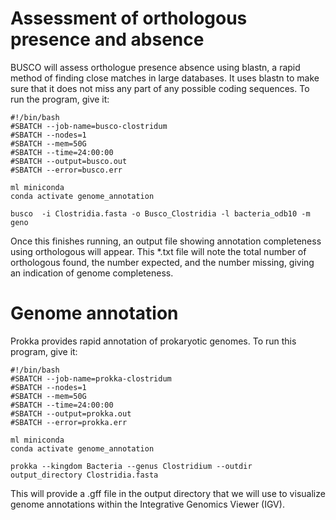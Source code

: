 # Assessment of orthologous presence and absence

BUSCO will assess orthologue presence absence using blastn, a rapid method of finding close matches in large databases. It uses blastn to make sure that it does not miss any part of any possible coding sequences. To run the program, give it: 

```
#!/bin/bash
#SBATCH --job-name=busco-clostridum
#SBATCH --nodes=1
#SBATCH --mem=50G
#SBATCH --time=24:00:00
#SBATCH --output=busco.out
#SBATCH --error=busco.err

ml miniconda 
conda activate genome_annotation

busco  -i Clostridia.fasta -o Busco_Clostridia -l bacteria_odb10 -m geno
```

Once this finishes running, an output file showing annotation completeness using orthologous will appear. This *.txt file will note the total number of orthologous found, the number expected, and the number missing, giving an indication of genome completeness. 

# Genome annotation 

Prokka provides rapid annotation of prokaryotic genomes. To run this program, give it: 

```
#!/bin/bash
#SBATCH --job-name=prokka-clostridum
#SBATCH --nodes=1
#SBATCH --mem=50G
#SBATCH --time=24:00:00
#SBATCH --output=prokka.out
#SBATCH --error=prokka.err

ml miniconda 
conda activate genome_annotation

prokka --kingdom Bacteria --genus Clostridium --outdir output_directory Clostridia.fasta
```

This will provide a .gff file in the output directory that we will use to visualize genome annotations within the Integrative Genomics Viewer (IGV). 
